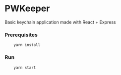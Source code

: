 # PWKeeper

Basic keychain application made with React + Express

### Prerequisites
```
	yarn install
```

### Run
```
	yarn start
```